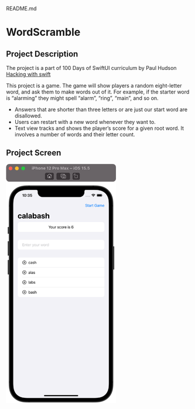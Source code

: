 README.md

# WordScramble

## Project Description

The project is a part of 100 Days of SwiftUI curriculum by Paul Hudson [Hacking with swift](https://www.hackingwithswift.com/100/swiftui)

This project is a game. The game will show players a random eight-letter word, and ask them to make words out of it. For example, if the starter word is “alarming” they might spell “alarm”, “ring”, “main”, and so on.

- Answers that are shorter than three letters or are just our start word are disallowed.
- Users can restart with a new word whenever they want to.
- Text view tracks and shows the player’s score for a given root word. It involves a number of words and their letter count.

## Project Screen

<img src="images/WordScramble.png" width="300">


